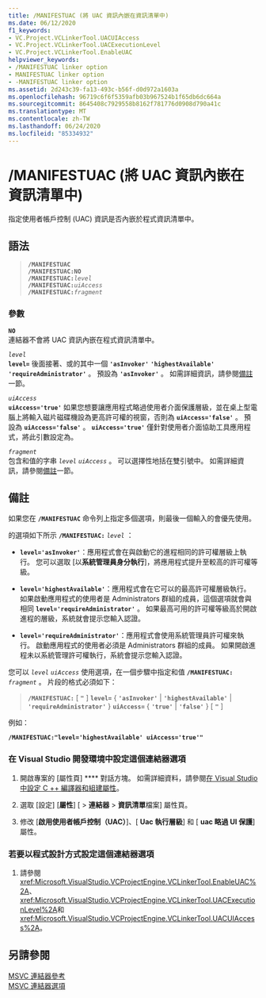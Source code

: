 ```yaml
---
title: /MANIFESTUAC (將 UAC 資訊內嵌在資訊清單中)
ms.date: 06/12/2020
f1_keywords:
- VC.Project.VCLinkerTool.UACUIAccess
- VC.Project.VCLinkerTool.UACExecutionLevel
- VC.Project.VCLinkerTool.EnableUAC
helpviewer_keywords:
- /MANIFESTUAC linker option
- MANIFESTUAC linker option
- -MANIFESTUAC linker option
ms.assetid: 2d243c39-fa13-493c-b56f-d0d972a1603a
ms.openlocfilehash: 96719c6f6f5359afb03b967524b1f65db6dc664a
ms.sourcegitcommit: 8645408c7929558b8162f781776d0908d790a41c
ms.translationtype: MT
ms.contentlocale: zh-TW
ms.lasthandoff: 06/24/2020
ms.locfileid: "85334932"
---
```

# <a name="manifestuac-embeds-uac-information-in-manifest"></a>/MANIFESTUAC (將 UAC 資訊內嵌在資訊清單中)

指定使用者帳戶控制 (UAC) 資訊是否內嵌於程式資訊清單中。

## <a name="syntax"></a>語法

> **`/MANIFESTUAC`**\
> **`/MANIFESTUAC:NO`**\
> **`/MANIFESTUAC:`**_`level`_\
> **`/MANIFESTUAC:`**_`uiAccess`_\
> **`/MANIFESTUAC:`**_`fragment`_

### <a name="parameters"></a>參數

**`NO`**<br/>
連結器不會將 UAC 資訊內嵌在程式資訊清單中。

*`level`*<br/>
**`level=`** 後面接著、或的其中一個 **`'asInvoker'`** **`'highestAvailable'`** **`'requireAdministrator'`** 。 預設為 **`'asInvoker'`** 。 如需詳細資訊，請參閱[備註](#remarks)一節。

*`uiAccess`*<br/>
**`uiAccess='true'`** 如果您想要讓應用程式略過使用者介面保護層級，並在桌上型電腦上將輸入磁片磁碟機設為更高許可權的視窗，否則為 **`uiAccess='false'`** 。 預設為 **`uiAccess='false'`** 。 **`uiAccess='true'`** 僅針對使用者介面協助工具應用程式，將此引數設定為。

*`fragment`*<br/>
包含和值的字串 *`level`* *`uiAccess`* 。 可以選擇性地括在雙引號中。 如需詳細資訊，請參閱[備註](#remarks)一節。

## <a name="remarks"></a>備註

如果您在 **`/MANIFESTUAC`** 命令列上指定多個選項，則最後一個輸入的會優先使用。

的選項如下所示 **`/MANIFESTUAC:`** _`level`_ ：

- **`level='asInvoker'`**：應用程式會在與啟動它的進程相同的許可權層級上執行。 您可以選取 [以**系統管理員身分執行**]，將應用程式提升至較高的許可權等級。

- **`level='highestAvailable'`**：應用程式會在它可以的最高許可權層級執行。 如果啟動應用程式的使用者是 Administrators 群組的成員，這個選項就會與相同 **`level='requireAdministrator'`** 。 如果最高可用的許可權等級高於開啟進程的層級，系統就會提示您輸入認證。

- **`level='requireAdministrator'`**：應用程式會使用系統管理員許可權來執行。 啟動應用程式的使用者必須是 Administrators 群組的成員。 如果開啟進程未以系統管理許可權執行，系統會提示您輸入認證。

您可以 *`level`* *`uiAccess`* 使用選項，在一個步驟中指定和值 **`/MANIFESTUAC:`** _`fragment`_ 。 片段的格式必須如下：

> **`/MANIFESTUAC:`** \[ **`"`** ] **`level=`** { **`'asInvoker'`** | **`'highestAvailable'`** | **`'requireAdministrator'`** } **`uiAccess=`** { **`'true'`** | **`'false'`** } \[ **`"`** ]

例如：

**`/MANIFESTUAC:"level='highestAvailable' uiAccess='true'"`**

### <a name="to-set-this-linker-option-in-the-visual-studio-development-environment"></a>在 Visual Studio 開發環境中設定這個連結器選項

1. 開啟專案的 [屬性頁] **** 對話方塊。 如需詳細資料，請參閱[在 Visual Studio 中設定 C ++ 編譯器和組建屬性](../working-with-project-properties.md)。

1. 選取 [設定] [**屬性**] [  >  **連結器**  >  **資訊清單**檔案] 屬性頁。

1. 修改 [**啟用使用者帳戶控制（UAC）**]、[ **Uac 執行層級**] 和 [ **uac 略過 UI 保護**] 屬性。

### <a name="to-set-this-linker-option-programmatically"></a>若要以程式設計方式設定這個連結器選項

1. 請參閱<xref:Microsoft.VisualStudio.VCProjectEngine.VCLinkerTool.EnableUAC%2A>、<xref:Microsoft.VisualStudio.VCProjectEngine.VCLinkerTool.UACExecutionLevel%2A>和<xref:Microsoft.VisualStudio.VCProjectEngine.VCLinkerTool.UACUIAccess%2A>。

## <a name="see-also"></a>另請參閱

[MSVC 連結器參考](linking.md)<br/>
[MSVC 連結器選項](linker-options.md)
